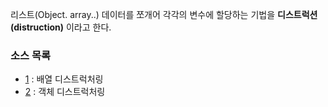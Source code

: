 리스트(Object. array..) 데이터를 쪼개어 
각각의 변수에 할당하는 기법을 <b>디스트럭션(distruction)</b> 이라고 한다.

### 소스 목록

* [1](https://github.com/TaekGeunLee/study_frontEnd/blob/master/B3/5/5-1.md) : 배열 디스트럭처링
* [2](https://github.com/TaekGeunLee/study_frontEnd/blob/master/B3/5/5-2.md) : 객체 디스트럭처링
